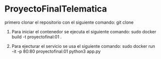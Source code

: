 # ProyectoFinalTelematica
primero clonar el repositorio con el siguiente comando: 
git clone 

1. Para iniciar el contenedor se ejecuta el siguiente comando:
  sudo docker build -t proyectofinal:01 .

2. Para ejecturar el servicio se usa el siguiente comando:
  sudo docker run -it -p 80:80 proyectofinal:01 python3 app.py                                                                
 
